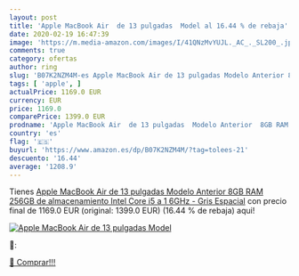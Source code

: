 ```yaml
---
layout: post
title: 'Apple MacBook Air  de 13 pulgadas  Model al 16.44 % de rebaja'
date: 2020-02-19 16:47:39
image: 'https://m.media-amazon.com/images/I/41QNzMvYUJL._AC_._SL200_.jpg'
comments: true
category: ofertas
author: ring
slug: 'B07K2NZM4M-es Apple MacBook Air de 13 pulgadas Modelo Anterior 8GB RAM...'
tags: [ 'apple', ]
actualPrice: 1169.0 EUR
currency: EUR
price: 1169.0
comparePrice: 1399.0 EUR
prodname: 'Apple MacBook Air  de 13 pulgadas  Modelo Anterior  8GB RAM  256GB de almacenamiento  Intel Core i5 a 1 6GHz  - Gris Espacial'
country: 'es'
flag: '🇪🇸'
buyurl: 'https://www.amazon.es/dp/B07K2NZM4M/?tag=tolees-21'
descuento: '16.44'
average: '1208.9'
---
```


Tienes [Apple MacBook Air  de 13 pulgadas  Modelo Anterior  8GB RAM  256GB de almacenamiento  Intel Core i5 a 1 6GHz  - Gris Espacial](https://www.amazon.es/dp/B07K2NZM4M/?tag=tolees-21) con precio final de  1169.0 EUR (original: 1399.0 EUR) (16.44 %  de rebaja) aqui!

[![Apple MacBook Air  de 13 pulgadas  Model](https://m.media-amazon.com/images/I/41QNzMvYUJL._AC_._SL200_.jpg)](https://www.amazon.es/dp/B07K2NZM4M/?tag=tolees-21)

🔎:


[🛒 Comprar!!!](https://www.amazon.es/dp/B07K2NZM4M/?tag=tolees-21)
